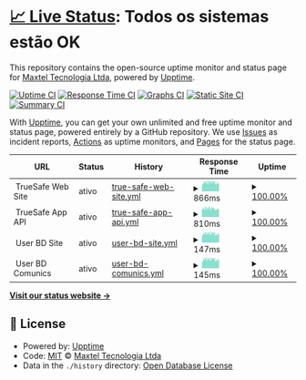 # [📈 Live Status](https://status.truesafeweb.com.br): <!--live status--> **Todos os sistemas estão OK**

This repository contains the open-source uptime monitor and status page for [Maxtel Tecnologia Ltda](https://www.maxtel.com.br), powered by [Upptime](https://github.com/upptime/upptime).

[![Uptime CI](https://github.com/Maxtel-Tecnologia/TrueSafe-Web-Status-Page/workflows/Uptime%20CI/badge.svg)](https://github.com/Maxtel-Tecnologia/TrueSafe-Web-Status-Page/actions?query=workflow%3A%22Uptime+CI%22)
[![Response Time CI](https://github.com/Maxtel-Tecnologia/TrueSafe-Web-Status-Page/workflows/Response%20Time%20CI/badge.svg)](https://github.com/Maxtel-Tecnologia/TrueSafe-Web-Status-Page/actions?query=workflow%3A%22Response+Time+CI%22)
[![Graphs CI](https://github.com/Maxtel-Tecnologia/TrueSafe-Web-Status-Page/workflows/Graphs%20CI/badge.svg)](https://github.com/Maxtel-Tecnologia/TrueSafe-Web-Status-Page/actions?query=workflow%3A%22Graphs+CI%22)
[![Static Site CI](https://github.com/Maxtel-Tecnologia/TrueSafe-Web-Status-Page/workflows/Static%20Site%20CI/badge.svg)](https://github.com/Maxtel-Tecnologia/TrueSafe-Web-Status-Page/actions?query=workflow%3A%22Static+Site+CI%22)
[![Summary CI](https://github.com/Maxtel-Tecnologia/TrueSafe-Web-Status-Page/workflows/Summary%20CI/badge.svg)](https://github.com/Maxtel-Tecnologia/TrueSafe-Web-Status-Page/actions?query=workflow%3A%22Summary+CI%22)

With [Upptime](https://upptime.js.org), you can get your own unlimited and free uptime monitor and status page, powered entirely by a GitHub repository. We use [Issues](https://github.com/Maxtel-Tecnologia/TrueSafe-Web-Status-Page/issues) as incident reports, [Actions](https://github.com/Maxtel-Tecnologia/TrueSafe-Web-Status-Page/actions) as uptime monitors, and [Pages](https://status.truesafeweb.com.br) for the status page.

<!--start: status pages-->
<!-- This summary is generated by Upptime (https://github.com/upptime/upptime) -->
<!-- Do not edit this manually, your changes will be overwritten -->
<!-- prettier-ignore -->
| URL | Status | History | Response Time | Uptime |
| --- | ------ | ------- | ------------- | ------ |
| <img alt="" src="https://www.truesafeweb.com.br/imagens/icons/principal/truesafe.ico" height="13"> TrueSafe Web Site | ativo | [true-safe-web-site.yml](https://github.com/Maxtel-Tecnologia/TrueSafe-Web-Status-Page/commits/HEAD/history/true-safe-web-site.yml) | <details><summary><img alt="Response time graph" src="./graphs/true-safe-web-site/response-time-week.png" height="20"> 866ms</summary><br><a href="https://status.truesafeweb.com.br/history/true-safe-web-site"><img alt="Response time 787" src="https://img.shields.io/endpoint?url=https%3A%2F%2Fraw.githubusercontent.com%2FMaxtel-Tecnologia%2FTrueSafe-Web-Status-Page%2FHEAD%2Fapi%2Ftrue-safe-web-site%2Fresponse-time.json"></a><br><a href="https://status.truesafeweb.com.br/history/true-safe-web-site"><img alt="24-hour response time 803" src="https://img.shields.io/endpoint?url=https%3A%2F%2Fraw.githubusercontent.com%2FMaxtel-Tecnologia%2FTrueSafe-Web-Status-Page%2FHEAD%2Fapi%2Ftrue-safe-web-site%2Fresponse-time-day.json"></a><br><a href="https://status.truesafeweb.com.br/history/true-safe-web-site"><img alt="7-day response time 866" src="https://img.shields.io/endpoint?url=https%3A%2F%2Fraw.githubusercontent.com%2FMaxtel-Tecnologia%2FTrueSafe-Web-Status-Page%2FHEAD%2Fapi%2Ftrue-safe-web-site%2Fresponse-time-week.json"></a><br><a href="https://status.truesafeweb.com.br/history/true-safe-web-site"><img alt="30-day response time 842" src="https://img.shields.io/endpoint?url=https%3A%2F%2Fraw.githubusercontent.com%2FMaxtel-Tecnologia%2FTrueSafe-Web-Status-Page%2FHEAD%2Fapi%2Ftrue-safe-web-site%2Fresponse-time-month.json"></a><br><a href="https://status.truesafeweb.com.br/history/true-safe-web-site"><img alt="1-year response time 782" src="https://img.shields.io/endpoint?url=https%3A%2F%2Fraw.githubusercontent.com%2FMaxtel-Tecnologia%2FTrueSafe-Web-Status-Page%2FHEAD%2Fapi%2Ftrue-safe-web-site%2Fresponse-time-year.json"></a></details> | <details><summary><a href="https://status.truesafeweb.com.br/history/true-safe-web-site">100.00%</a></summary><a href="https://status.truesafeweb.com.br/history/true-safe-web-site"><img alt="All-time uptime 99.88%" src="https://img.shields.io/endpoint?url=https%3A%2F%2Fraw.githubusercontent.com%2FMaxtel-Tecnologia%2FTrueSafe-Web-Status-Page%2FHEAD%2Fapi%2Ftrue-safe-web-site%2Fuptime.json"></a><br><a href="https://status.truesafeweb.com.br/history/true-safe-web-site"><img alt="24-hour uptime 100.00%" src="https://img.shields.io/endpoint?url=https%3A%2F%2Fraw.githubusercontent.com%2FMaxtel-Tecnologia%2FTrueSafe-Web-Status-Page%2FHEAD%2Fapi%2Ftrue-safe-web-site%2Fuptime-day.json"></a><br><a href="https://status.truesafeweb.com.br/history/true-safe-web-site"><img alt="7-day uptime 100.00%" src="https://img.shields.io/endpoint?url=https%3A%2F%2Fraw.githubusercontent.com%2FMaxtel-Tecnologia%2FTrueSafe-Web-Status-Page%2FHEAD%2Fapi%2Ftrue-safe-web-site%2Fuptime-week.json"></a><br><a href="https://status.truesafeweb.com.br/history/true-safe-web-site"><img alt="30-day uptime 100.00%" src="https://img.shields.io/endpoint?url=https%3A%2F%2Fraw.githubusercontent.com%2FMaxtel-Tecnologia%2FTrueSafe-Web-Status-Page%2FHEAD%2Fapi%2Ftrue-safe-web-site%2Fuptime-month.json"></a><br><a href="https://status.truesafeweb.com.br/history/true-safe-web-site"><img alt="1-year uptime 99.82%" src="https://img.shields.io/endpoint?url=https%3A%2F%2Fraw.githubusercontent.com%2FMaxtel-Tecnologia%2FTrueSafe-Web-Status-Page%2FHEAD%2Fapi%2Ftrue-safe-web-site%2Fuptime-year.json"></a></details>
| <img alt="" src="https://app.truesafe.com.br/imagens/logo_truesafe.png" height="13"> TrueSafe App API | ativo | [true-safe-app-api.yml](https://github.com/Maxtel-Tecnologia/TrueSafe-Web-Status-Page/commits/HEAD/history/true-safe-app-api.yml) | <details><summary><img alt="Response time graph" src="./graphs/true-safe-app-api/response-time-week.png" height="20"> 810ms</summary><br><a href="https://status.truesafeweb.com.br/history/true-safe-app-api"><img alt="Response time 930" src="https://img.shields.io/endpoint?url=https%3A%2F%2Fraw.githubusercontent.com%2FMaxtel-Tecnologia%2FTrueSafe-Web-Status-Page%2FHEAD%2Fapi%2Ftrue-safe-app-api%2Fresponse-time.json"></a><br><a href="https://status.truesafeweb.com.br/history/true-safe-app-api"><img alt="24-hour response time 761" src="https://img.shields.io/endpoint?url=https%3A%2F%2Fraw.githubusercontent.com%2FMaxtel-Tecnologia%2FTrueSafe-Web-Status-Page%2FHEAD%2Fapi%2Ftrue-safe-app-api%2Fresponse-time-day.json"></a><br><a href="https://status.truesafeweb.com.br/history/true-safe-app-api"><img alt="7-day response time 810" src="https://img.shields.io/endpoint?url=https%3A%2F%2Fraw.githubusercontent.com%2FMaxtel-Tecnologia%2FTrueSafe-Web-Status-Page%2FHEAD%2Fapi%2Ftrue-safe-app-api%2Fresponse-time-week.json"></a><br><a href="https://status.truesafeweb.com.br/history/true-safe-app-api"><img alt="30-day response time 798" src="https://img.shields.io/endpoint?url=https%3A%2F%2Fraw.githubusercontent.com%2FMaxtel-Tecnologia%2FTrueSafe-Web-Status-Page%2FHEAD%2Fapi%2Ftrue-safe-app-api%2Fresponse-time-month.json"></a><br><a href="https://status.truesafeweb.com.br/history/true-safe-app-api"><img alt="1-year response time 930" src="https://img.shields.io/endpoint?url=https%3A%2F%2Fraw.githubusercontent.com%2FMaxtel-Tecnologia%2FTrueSafe-Web-Status-Page%2FHEAD%2Fapi%2Ftrue-safe-app-api%2Fresponse-time-year.json"></a></details> | <details><summary><a href="https://status.truesafeweb.com.br/history/true-safe-app-api">100.00%</a></summary><a href="https://status.truesafeweb.com.br/history/true-safe-app-api"><img alt="All-time uptime 99.96%" src="https://img.shields.io/endpoint?url=https%3A%2F%2Fraw.githubusercontent.com%2FMaxtel-Tecnologia%2FTrueSafe-Web-Status-Page%2FHEAD%2Fapi%2Ftrue-safe-app-api%2Fuptime.json"></a><br><a href="https://status.truesafeweb.com.br/history/true-safe-app-api"><img alt="24-hour uptime 100.00%" src="https://img.shields.io/endpoint?url=https%3A%2F%2Fraw.githubusercontent.com%2FMaxtel-Tecnologia%2FTrueSafe-Web-Status-Page%2FHEAD%2Fapi%2Ftrue-safe-app-api%2Fuptime-day.json"></a><br><a href="https://status.truesafeweb.com.br/history/true-safe-app-api"><img alt="7-day uptime 100.00%" src="https://img.shields.io/endpoint?url=https%3A%2F%2Fraw.githubusercontent.com%2FMaxtel-Tecnologia%2FTrueSafe-Web-Status-Page%2FHEAD%2Fapi%2Ftrue-safe-app-api%2Fuptime-week.json"></a><br><a href="https://status.truesafeweb.com.br/history/true-safe-app-api"><img alt="30-day uptime 100.00%" src="https://img.shields.io/endpoint?url=https%3A%2F%2Fraw.githubusercontent.com%2FMaxtel-Tecnologia%2FTrueSafe-Web-Status-Page%2FHEAD%2Fapi%2Ftrue-safe-app-api%2Fuptime-month.json"></a><br><a href="https://status.truesafeweb.com.br/history/true-safe-app-api"><img alt="1-year uptime 99.96%" src="https://img.shields.io/endpoint?url=https%3A%2F%2Fraw.githubusercontent.com%2FMaxtel-Tecnologia%2FTrueSafe-Web-Status-Page%2FHEAD%2Fapi%2Ftrue-safe-app-api%2Fuptime-year.json"></a></details>
| <img alt="" src="https://www.truesafeweb.com.br/imagens/icons/principal/truesafe.ico" height="13"> User BD Site | ativo | [user-bd-site.yml](https://github.com/Maxtel-Tecnologia/TrueSafe-Web-Status-Page/commits/HEAD/history/user-bd-site.yml) | <details><summary><img alt="Response time graph" src="./graphs/user-bd-site/response-time-week.png" height="20"> 147ms</summary><br><a href="https://status.truesafeweb.com.br/history/user-bd-site"><img alt="Response time 147" src="https://img.shields.io/endpoint?url=https%3A%2F%2Fraw.githubusercontent.com%2FMaxtel-Tecnologia%2FTrueSafe-Web-Status-Page%2FHEAD%2Fapi%2Fuser-bd-site%2Fresponse-time.json"></a><br><a href="https://status.truesafeweb.com.br/history/user-bd-site"><img alt="24-hour response time 138" src="https://img.shields.io/endpoint?url=https%3A%2F%2Fraw.githubusercontent.com%2FMaxtel-Tecnologia%2FTrueSafe-Web-Status-Page%2FHEAD%2Fapi%2Fuser-bd-site%2Fresponse-time-day.json"></a><br><a href="https://status.truesafeweb.com.br/history/user-bd-site"><img alt="7-day response time 147" src="https://img.shields.io/endpoint?url=https%3A%2F%2Fraw.githubusercontent.com%2FMaxtel-Tecnologia%2FTrueSafe-Web-Status-Page%2FHEAD%2Fapi%2Fuser-bd-site%2Fresponse-time-week.json"></a><br><a href="https://status.truesafeweb.com.br/history/user-bd-site"><img alt="30-day response time 143" src="https://img.shields.io/endpoint?url=https%3A%2F%2Fraw.githubusercontent.com%2FMaxtel-Tecnologia%2FTrueSafe-Web-Status-Page%2FHEAD%2Fapi%2Fuser-bd-site%2Fresponse-time-month.json"></a><br><a href="https://status.truesafeweb.com.br/history/user-bd-site"><img alt="1-year response time 147" src="https://img.shields.io/endpoint?url=https%3A%2F%2Fraw.githubusercontent.com%2FMaxtel-Tecnologia%2FTrueSafe-Web-Status-Page%2FHEAD%2Fapi%2Fuser-bd-site%2Fresponse-time-year.json"></a></details> | <details><summary><a href="https://status.truesafeweb.com.br/history/user-bd-site">100.00%</a></summary><a href="https://status.truesafeweb.com.br/history/user-bd-site"><img alt="All-time uptime 99.95%" src="https://img.shields.io/endpoint?url=https%3A%2F%2Fraw.githubusercontent.com%2FMaxtel-Tecnologia%2FTrueSafe-Web-Status-Page%2FHEAD%2Fapi%2Fuser-bd-site%2Fuptime.json"></a><br><a href="https://status.truesafeweb.com.br/history/user-bd-site"><img alt="24-hour uptime 100.00%" src="https://img.shields.io/endpoint?url=https%3A%2F%2Fraw.githubusercontent.com%2FMaxtel-Tecnologia%2FTrueSafe-Web-Status-Page%2FHEAD%2Fapi%2Fuser-bd-site%2Fuptime-day.json"></a><br><a href="https://status.truesafeweb.com.br/history/user-bd-site"><img alt="7-day uptime 100.00%" src="https://img.shields.io/endpoint?url=https%3A%2F%2Fraw.githubusercontent.com%2FMaxtel-Tecnologia%2FTrueSafe-Web-Status-Page%2FHEAD%2Fapi%2Fuser-bd-site%2Fuptime-week.json"></a><br><a href="https://status.truesafeweb.com.br/history/user-bd-site"><img alt="30-day uptime 100.00%" src="https://img.shields.io/endpoint?url=https%3A%2F%2Fraw.githubusercontent.com%2FMaxtel-Tecnologia%2FTrueSafe-Web-Status-Page%2FHEAD%2Fapi%2Fuser-bd-site%2Fuptime-month.json"></a><br><a href="https://status.truesafeweb.com.br/history/user-bd-site"><img alt="1-year uptime 99.96%" src="https://img.shields.io/endpoint?url=https%3A%2F%2Fraw.githubusercontent.com%2FMaxtel-Tecnologia%2FTrueSafe-Web-Status-Page%2FHEAD%2Fapi%2Fuser-bd-site%2Fuptime-year.json"></a></details>
| <img alt="" src="https://www.truesafeweb.com.br/imagens/icons/principal/truesafe.ico" height="13"> User BD Comunics | ativo | [user-bd-comunics.yml](https://github.com/Maxtel-Tecnologia/TrueSafe-Web-Status-Page/commits/HEAD/history/user-bd-comunics.yml) | <details><summary><img alt="Response time graph" src="./graphs/user-bd-comunics/response-time-week.png" height="20"> 145ms</summary><br><a href="https://status.truesafeweb.com.br/history/user-bd-comunics"><img alt="Response time 144" src="https://img.shields.io/endpoint?url=https%3A%2F%2Fraw.githubusercontent.com%2FMaxtel-Tecnologia%2FTrueSafe-Web-Status-Page%2FHEAD%2Fapi%2Fuser-bd-comunics%2Fresponse-time.json"></a><br><a href="https://status.truesafeweb.com.br/history/user-bd-comunics"><img alt="24-hour response time 137" src="https://img.shields.io/endpoint?url=https%3A%2F%2Fraw.githubusercontent.com%2FMaxtel-Tecnologia%2FTrueSafe-Web-Status-Page%2FHEAD%2Fapi%2Fuser-bd-comunics%2Fresponse-time-day.json"></a><br><a href="https://status.truesafeweb.com.br/history/user-bd-comunics"><img alt="7-day response time 145" src="https://img.shields.io/endpoint?url=https%3A%2F%2Fraw.githubusercontent.com%2FMaxtel-Tecnologia%2FTrueSafe-Web-Status-Page%2FHEAD%2Fapi%2Fuser-bd-comunics%2Fresponse-time-week.json"></a><br><a href="https://status.truesafeweb.com.br/history/user-bd-comunics"><img alt="30-day response time 140" src="https://img.shields.io/endpoint?url=https%3A%2F%2Fraw.githubusercontent.com%2FMaxtel-Tecnologia%2FTrueSafe-Web-Status-Page%2FHEAD%2Fapi%2Fuser-bd-comunics%2Fresponse-time-month.json"></a><br><a href="https://status.truesafeweb.com.br/history/user-bd-comunics"><img alt="1-year response time 144" src="https://img.shields.io/endpoint?url=https%3A%2F%2Fraw.githubusercontent.com%2FMaxtel-Tecnologia%2FTrueSafe-Web-Status-Page%2FHEAD%2Fapi%2Fuser-bd-comunics%2Fresponse-time-year.json"></a></details> | <details><summary><a href="https://status.truesafeweb.com.br/history/user-bd-comunics">100.00%</a></summary><a href="https://status.truesafeweb.com.br/history/user-bd-comunics"><img alt="All-time uptime 99.95%" src="https://img.shields.io/endpoint?url=https%3A%2F%2Fraw.githubusercontent.com%2FMaxtel-Tecnologia%2FTrueSafe-Web-Status-Page%2FHEAD%2Fapi%2Fuser-bd-comunics%2Fuptime.json"></a><br><a href="https://status.truesafeweb.com.br/history/user-bd-comunics"><img alt="24-hour uptime 100.00%" src="https://img.shields.io/endpoint?url=https%3A%2F%2Fraw.githubusercontent.com%2FMaxtel-Tecnologia%2FTrueSafe-Web-Status-Page%2FHEAD%2Fapi%2Fuser-bd-comunics%2Fuptime-day.json"></a><br><a href="https://status.truesafeweb.com.br/history/user-bd-comunics"><img alt="7-day uptime 100.00%" src="https://img.shields.io/endpoint?url=https%3A%2F%2Fraw.githubusercontent.com%2FMaxtel-Tecnologia%2FTrueSafe-Web-Status-Page%2FHEAD%2Fapi%2Fuser-bd-comunics%2Fuptime-week.json"></a><br><a href="https://status.truesafeweb.com.br/history/user-bd-comunics"><img alt="30-day uptime 100.00%" src="https://img.shields.io/endpoint?url=https%3A%2F%2Fraw.githubusercontent.com%2FMaxtel-Tecnologia%2FTrueSafe-Web-Status-Page%2FHEAD%2Fapi%2Fuser-bd-comunics%2Fuptime-month.json"></a><br><a href="https://status.truesafeweb.com.br/history/user-bd-comunics"><img alt="1-year uptime 99.96%" src="https://img.shields.io/endpoint?url=https%3A%2F%2Fraw.githubusercontent.com%2FMaxtel-Tecnologia%2FTrueSafe-Web-Status-Page%2FHEAD%2Fapi%2Fuser-bd-comunics%2Fuptime-year.json"></a></details>

<!--end: status pages-->

[**Visit our status website →**](https://status.truesafeweb.com.br)

## 📄 License

- Powered by: [Upptime](https://github.com/upptime/upptime)
- Code: [MIT](./LICENSE) © [Maxtel Tecnologia Ltda](https://www.maxtel.com.br)
- Data in the `./history` directory: [Open Database License](https://opendatacommons.org/licenses/odbl/1-0/)
